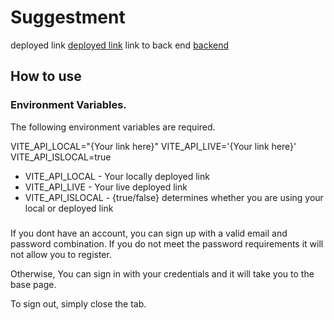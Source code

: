 # Suggestment
deployed link
[deployed link](https://suggestment.netlify.app/)
link to back end
[backend](https://github.com/Nugget-Meister/Suggestment-BE)
## How to use
### Environment Variables.
The following environment variables are required.

VITE_API_LOCAL="{Your link here}"
VITE_API_LIVE='{Your link here}'
VITE_API_ISLOCAL=true


- VITE_API_LOCAL - Your locally deployed link
- VITE_API_LIVE - Your live deployed link
- VITE_API_ISLOCAL - {true/false} determines whether you are using your local or deployed link


### 

If you dont have an account, you can sign up with a valid email and password combination. If you do not meet the password requirements it will not allow you to register.

Otherwise, You can sign in with your credentials and it will take you to the base page.

To sign out, simply close the tab.